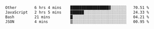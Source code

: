 <!--START_SECTION:waka-->

```txt
Other        6 hrs 4 mins    █████████████████▓░░░░░░░   70.51 %
JavaScript   2 hrs 5 mins    ██████░░░░░░░░░░░░░░░░░░░   24.33 %
Bash         21 mins         █░░░░░░░░░░░░░░░░░░░░░░░░   04.21 %
JSON         4 mins          ▒░░░░░░░░░░░░░░░░░░░░░░░░   00.95 %
```

<!--END_SECTION:waka-->
